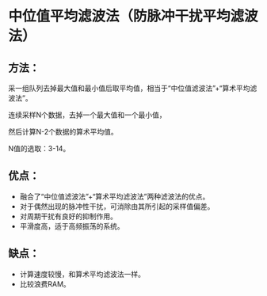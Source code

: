 # 中位值平均滤波法（防脉冲干扰平均滤波法）

## 方法：

采一组队列去掉最大值和最小值后取平均值，相当于“中位值滤波法”+“算术平均滤波法”。

连续采样N个数据，去掉一个最大值和一个最小值，

然后计算N-2个数据的算术平均值。

N值的选取：3-14。

## 优点：

- 融合了“中位值滤波法”+“算术平均滤波法”两种滤波法的优点。
- 对于偶然出现的脉冲性干扰，可消除由其所引起的采样值偏差。
- 对周期干扰有良好的抑制作用。
- 平滑度高，适于高频振荡的系统。

## 缺点：

- 计算速度较慢，和算术平均滤波法一样。
- 比较浪费RAM。
